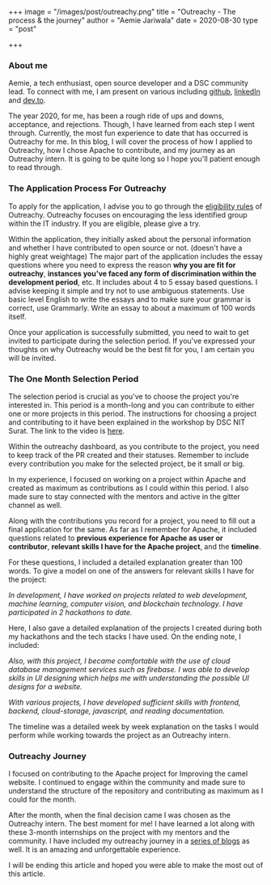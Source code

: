 +++
image = "/images/post/outreachy.png"
title = "Outreachy - The process & the journey"
author = "Aemie Jariwala"
date = 2020-08-30
type = "post"

+++

### About me
Aemie, a tech enthusiast, open source developer and a DSC community lead. To connect with me, I am present on various including [github](https://github.com/AemieJ), [linkedIn](https://www.linkedin.com/in/aemie-jariwala-36a682179/) and [dev.to](https://dev.to/aemiej).

The year 2020, for me, has been a rough ride of ups and downs, acceptance, and rejections. Though, I have learned from each step I went through. Currently, the most fun experience to date that has occurred is Outreachy for me. In this blog, I will cover the process of how I applied to Outreachy, how  I chose Apache to contribute, and my journey as an Outreachy intern. It is going to be quite long so I hope you'll patient enough to read through.

### The Application Process For Outreachy
To apply for the application, I advise you to go through the [eligibility rules](https://www.outreachy.org/apply/eligibility/#:~:text=Outreachy%20Eligibility%20Rules,Google%20Summer%20of%20Code%20internship.) of Outreachy. Outreachy focuses on encouraging the less identified group within the IT industry. If you are eligible, please give a try. 

Within the application, they initially asked about the personal information and whether I have contributed to open source or not. (doesn't have a highly great weightage) The major part of the application includes the essay questions where you need to express the reason **why you are fit for outreachy**, **instances you've faced any form of discrimination within the development period**, etc. It includes about 4 to 5 essay based questions. I advise keeping it simple and try not to use ambiguous statements. Use basic level English to write the essays and to make sure your grammar is correct, use Grammarly. Write an essay to about a maximum of 100 words itself.

Once your application is successfully submitted, you need to wait to get invited to participate during the selection period. If you've expressed your thoughts on why Outreachy would be the best fit for you, I am certain you will be invited. 

### The One Month Selection Period
The selection period is crucial as you've to choose the project you're interested in. This period is a month-long and you can contribute to either one or more projects in this period. The instructions for choosing a project and contributing to it have been explained in the workshop by DSC NIT Surat. The link to the video is [here](https://www.youtube.com/watch?v=Dz5tpxI-pIk). 

Within the outreachy dashboard, as you contribute to the project, you need to keep track of the PR created and their statuses. Remember to include every contribution you make for the selected project, be it small or big. 

In my experience, I focused on working on a project within Apache and created as maximum as contributions as I could within this period. I also made sure to stay connected with the mentors and active in the gitter channel as well. 

Along with the contributions you record for a project, you need to fill out a final application for the same. As far as I remember for Apache, it included questions related to **previous experience for Apache as user or contributor**, **relevant skills I have for the Apache project**, and the **timeline**. 

For these questions, I included a detailed explanation greater than 100 words. To give a model on one of the answers for relevant skills I have for the project: 

*In development, I have worked on projects related to web development, machine learning, computer vision, and blockchain technology. I have participated in 2 hackathons to date.* 

Here, I also gave a detailed explanation of the projects I created during both my hackathons and the tech stacks I have used. On the ending note, I included: 

*Also, with this project, I became comfortable with the use of cloud database management services such as firebase. I was able to develop skills in UI designing which helps me with understanding the possible UI designs for a website.*

*With various projects, I have developed sufficient skills with frontend, backend, cloud-storage, javascript, and reading documentation.*

The timeline was a detailed week by week explanation on the tasks I would perform while working towards the project as an Outreachy intern. 

### Outreachy  Journey
I focused on contributing to the Apache project for Improving the camel website. I continued to engage within the community and made sure to understand the structure of the repository and contributing as maximum as I could for the month. 

After the month, when the final decision came I was chosen as the Outreachy intern. The best moment for me! I have learned a lot along with these 3-month internships on the project with my mentors and the community. I have included my outreachy journey in a [series of blogs](https://aemiej.netlify.app/categories/outreachy/) as well. It is an amazing and unforgettable experience. 

I will be ending this article and hoped you were able to make the most out of this article. 
